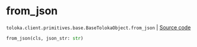 # from_json
`toloka.client.primitives.base.BaseTolokaObject.from_json` | [Source code](https://github.com/Toloka/toloka-kit/blob/v1.2.2/src/client/primitives/base.py#L338)

```python
from_json(cls, json_str: str)
```

